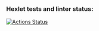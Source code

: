 ### Hexlet tests and linter status:
[![Actions Status](https://github.com/DrBronsy/js-testing-project-lvl1/workflows/hexlet-check/badge.svg)](https://github.com/DrBronsy/js-testing-project-lvl1/actions)